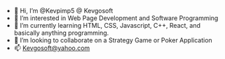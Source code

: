 - 👋 Hi, I’m @Kevpimp5 @ Kevgosoft
- 👀 I’m interested in Web Page Development and Software Programming
- 🌱 I’m currently learning HTML, CSS, Javascript, C++, React, and basically anything programming.
- 💞️ I’m looking to collaborate on a Strategy Game or Poker Application 
- 📫 Kevgosoft@yahoo.com

<!---
Kevgosoft/Kevgosoft is a ✨ special ✨ repository because its `README.md` (this file) appears on your GitHub profile.
You can click the Preview link to take a look at your changes.
--->
